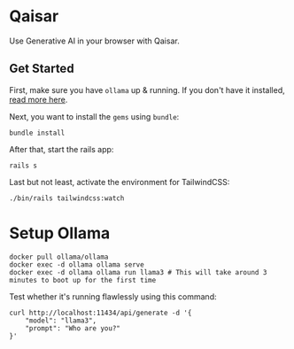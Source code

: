 # Qaisar

Use Generative AI in your browser with Qaisar.

## Get Started

First, make sure you have `ollama` up & running. If you don't have it installed, [read more here](#setup-ollama).

Next, you want to install the `gems` using `bundle`:

```
bundle install
```

After that, start the rails app:

```
rails s
```

Last but not least, activate the environment for TailwindCSS:

```
./bin/rails tailwindcss:watch
```

# Setup Ollama

```
docker pull ollama/ollama
docker exec -d ollama ollama serve
docker exec -d ollama ollama run llama3 # This will take around 3 minutes to boot up for the first time
```

Test whether it's running flawlessly using this command:

```
curl http://localhost:11434/api/generate -d '{
    "model": "llama3",
    "prompt": "Who are you?"
}'
```
